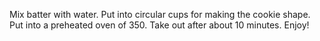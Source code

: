 Mix batter with water.
Put into circular cups for making the cookie shape.
Put into a preheated oven of 350.
Take out after about 10 minutes.
Enjoy!